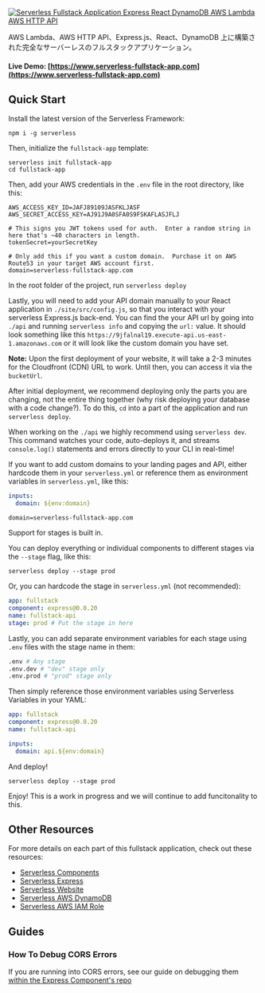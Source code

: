 [![Serverless Fullstack Application Express React DynamoDB AWS Lambda AWS HTTP API](https://forestbook-freelance.com/wp-content/uploads/2020/11/%E3%82%B7%E3%83%A7%E3%83%83%E3%83%95%E3%82%9A%E3%83%AD_slim-min.png)](https://forestbook-freelance.com/2021/05/18/shopify-serverless-framework/)

AWS Lambda、AWS HTTP API、Express.js、React、DynamoDB 上に構築された完全なサーバーレスのフルスタックアプリケーション。

#### Live Demo: [https://www.serverless-fullstack-app.com](https://www.serverless-fullstack-app.com)

## Quick Start

Install the latest version of the Serverless Framework:

```
npm i -g serverless
```

Then, initialize the `fullstack-app` template:

```
serverless init fullstack-app
cd fullstack-app
```

Then, add your AWS credentials in the `.env` file in the root directory, like this:

```text
AWS_ACCESS_KEY_ID=JAFJ89109JASFKLJASF
AWS_SECRET_ACCESS_KEY=AJ91J9A0SFA0S9FSKAFLASJFLJ

# This signs you JWT tokens used for auth.  Enter a random string in here that's ~40 characters in length.
tokenSecret=yourSecretKey

# Only add this if you want a custom domain.  Purchase it on AWS Route53 in your target AWS account first.
domain=serverless-fullstack-app.com
```

In the root folder of the project, run `serverless deploy`

Lastly, you will need to add your API domain manually to your React application in `./site/src/config.js`, so that you interact with your serverless Express.js back-end. You can find the your API url by going into `./api` and running `serverless info` and copying the `url:` value. It should look something like this `https://9jfalnal19.execute-api.us-east-1.amazonaws.com` or it will look like the custom domain you have set.

**Note:** Upon the first deployment of your website, it will take a 2-3 minutes for the Cloudfront (CDN) URL to work. Until then, you can access it via the `bucketUrl`.

After initial deployment, we recommend deploying only the parts you are changing, not the entire thing together (why risk deploying your database with a code change?). To do this, `cd` into a part of the application and run `serverless deploy`.

When working on the `./api` we highly recommend using `serverless dev`. This command watches your code, auto-deploys it, and streams `console.log()` statements and errors directly to your CLI in real-time!

If you want to add custom domains to your landing pages and API, either hardcode them in your `serverless.yml` or reference them as environment variables in `serverless.yml`, like this:

```yaml
inputs:
  domain: ${env:domain}
```

```text
domain=serverless-fullstack-app.com
```

Support for stages is built in.

You can deploy everything or individual components to different stages via the `--stage` flag, like this:

`serverless deploy --stage prod`

Or, you can hardcode the stage in `serverless.yml` (not recommended):

```yaml
app: fullstack
component: express@0.0.20
name: fullstack-api
stage: prod # Put the stage in here
```

Lastly, you can add separate environment variables for each stage using `.env` files with the stage name in them:

```bash
.env # Any stage
.env.dev # "dev" stage only
.env.prod # "prod" stage only
```

Then simply reference those environment variables using Serverless Variables in your YAML:

```yaml
app: fullstack
component: express@0.0.20
name: fullstack-api

inputs:
  domain: api.${env:domain}
```

And deploy!

`serverless deploy --stage prod`

Enjoy! This is a work in progress and we will continue to add funcitonality to this.

## Other Resources

For more details on each part of this fullstack application, check out these resources:

- [Serverless Components](https://github.com/serverless/components)
- [Serverless Express](https://github.com/serverless-components/express)
- [Serverless Website](https://github.com/serverless-components/website)
- [Serverless AWS DynamoDB](https://github.com/serverless-components/aws-dynamodb)
- [Serverless AWS IAM Role](https://github.com/serverless-components/aws-iam-role)

## Guides

### How To Debug CORS Errors

If you are running into CORS errors, see our guide on debugging them [within the Express Component's repo](https://github.com/serverless-components/express/blob/master/README.md#how-to-debug-cors-errors)
